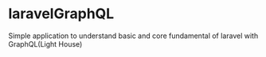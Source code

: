 # laravelGraphQL
Simple application to understand basic and core fundamental of laravel with GraphQL(Light House)
